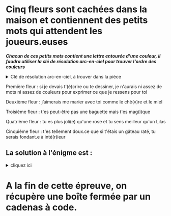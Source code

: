 # Cinq fleurs sont cachées dans la maison et contiennent des petits mots qui attendent les joueurs.euses

***Chacun de ces petits mots contient une lettre entourée d'une couleur, il faudra utiliser la clé de résolution arc-en-ciel pour trouver l'ordre des couleurs***

<details>
  <summary>Clé de résolution arc-en-ciel, à trouver dans la pièce</summary>
  
![](./clé_résolution_arc_en_ciel.jpg)
</details>

Première fleur :
si je devais t'(é)crire ou te dessiner, je n'aurais ni assez de mots ni assez de couleurs pour exprimer ce que je ressens pour toi

Deuxième fleur :
j’aimerais me marier avec toi comme le chè(v)re et le miel

Troisième fleur :
t'es peut-être pas une baguette mais t'es mag(i)que

Quatrième fleur :
tu es plus joli(e) qu'une rose et tu sens meilleur qu'un Lilas

Cinquième fleur :
t'es tellement doux.ce que si t'étais un gâteau raté, tu serais fondant.e à inté(r)ieur

## La solution à l'énigme est :
<details>
  <summary>cliquez ici</summary>
  
  É V I E R
  --► Les participant.e.s doivent aller voir au niveau de l'évier. 
</details>

# A la fin de cette épreuve, on récupère une boîte fermée par un cadenas à code.

